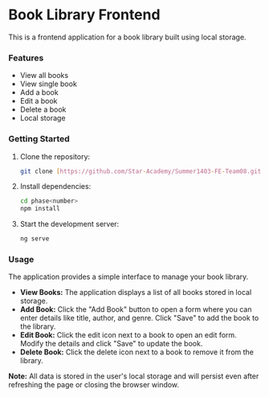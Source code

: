 # Book Library Frontend

This is a frontend application for a book library built using local storage.

### Features

* View all books
* View single book
* Add a book
* Edit a book
* Delete a book
* Local storage

### Getting Started

1. Clone the repository:
   ```bash
   git clone [https://github.com/Star-Academy/Summer1403-FE-Team08.git](https://github.com/Star-Academy/Summer1403-FE-Team08.git)
   ```

2. Install dependencies:
   ```bash
   cd phase<number>
   npm install
   ```

3. Start the development server: 
   ```bash
   ng serve
   ```
   
### Usage

The application provides a simple interface to manage your book library.

* **View Books:** The application displays a list of all books stored in local storage.
* **Add Book:** Click the "Add Book" button to open a form where you can enter details like title, author, and genre. Click "Save" to add the book to the library.
* **Edit Book:** Click the edit icon next to a book to open an edit form. Modify the details and click "Save" to update the book.
* **Delete Book:** Click the delete icon next to a book to remove it from the library.

**Note:** All data is stored in the user's local storage and will persist even after refreshing the page or closing the browser window.
